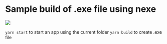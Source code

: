 # Sample build of .exe file using nexe

[![](https://cloud.githubusercontent.com/assets/2391349/23598327/a17bb68a-01ee-11e7-8f55-88a5fc96e997.png)](https://github.com/nexe/nexe)

`yarn start` to start an app using the current folder
`yarn build` to create .exe file
